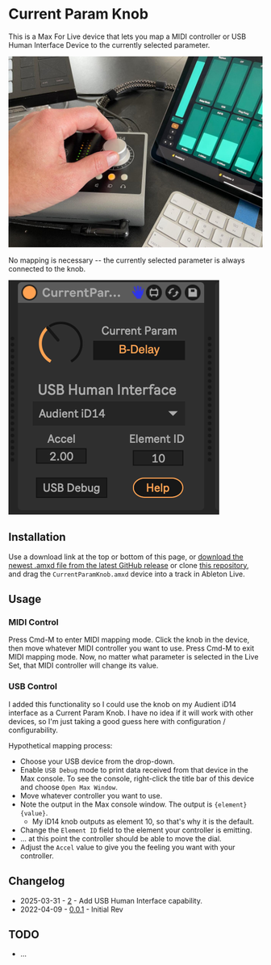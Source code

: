 # Current Param Knob

This is a Max For Live device that lets you map a MIDI controller or USB Human Interface Device to the currently selected parameter.

![USB Knob](images/usb_knob.jpg)

No mapping is necessary -- the currently selected parameter is always connected to the knob.

![How it Looks](images/device.png)

## Installation

Use a download link at the top or bottom of this page, or [download the newest .amxd file from the latest GitHub release](https://github.com/zsteinkamp/m4l-CurrentParamKnob/releases) or clone [this repository](https://github.com/zsteinkamp/m4l-CurrentParamKnob), and drag the `CurrentParamKnob.amxd` device into a track in Ableton Live.

## Usage

### MIDI Control

Press Cmd-M to enter MIDI mapping mode. Click the knob in the device, then move whatever MIDI controller you want to use. Press Cmd-M to exit MIDI mapping mode. Now, no matter what parameter is selected in the Live Set, that MIDI controller will change its value.

### USB Control

I added this functionality so I could use the knob on my Audient iD14 interface as a Current Param Knob. I have no idea if it will work with other devices, so I'm just taking a good guess here with configuration / configurability.

Hypothetical mapping process:
* Choose your USB device from the drop-down.
* Enable `USB Debug` mode to print data received from that device in the Max console. To see the console, right-click the title bar of this device and choose `Open Max Window`.
* Move whatever controller you want to use.
* Note the output in the Max console window. The output is `{element} {value}`.
  * My iD14 knob outputs as element 10, so that's why it is the default.
* Change the `Element ID` field to the element your controller is emitting.
* ... at this point the controller should be able to move the dial.
* Adjust the `Accel` value to give you the feeling you want with your controller.

## Changelog

* 2025-03-31 - [2](https://github.com/zsteinkamp/m4l-zs-CurrentParamKnob/raw/main/frozen/CurrentParamKnob-v2.amxd) - Add USB Human Interface capability.
* 2022-04-09 - [0.0.1](https://github.com/zsteinkamp/m4l-zs-CurrentParamKnob/raw/main/frozen/CurrentParamKnob.0.0.1.amxd) - Initial Rev

## TODO

* ...
